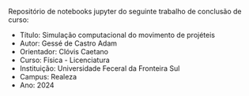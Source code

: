 Repositório de notebooks jupyter do seguinte trabalho de conclusão de curso: 
- Título: Simulação computacional do movimento de projéteis
- Autor: Gessé de Castro Adam
- Orientador: Clóvis Caetano
- Curso: Física - Licenciatura
- Instituição: Universidade Feceral da Fronteira Sul
- Campus: Realeza
- Ano: 2024
